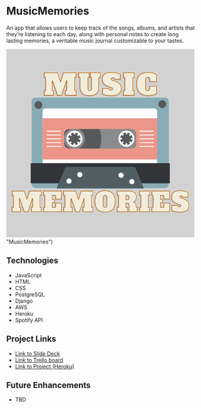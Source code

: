 MusicMemories
==============
An app that allows users to keep track of the songs, albums, and artists that they’re listening to each day, along with personal notes to create long lasting memories, a veritable music journal customizable to your tastes.

![MusicMemories, Your Journal of Sound!](./main_app/static/img/Music.png) "MusicMemories")

Technologies
------------
* JavaScript
* HTML
* CSS
* PostgreSQL
* Django
* AWS
* Heroku
* Spotify API

Project Links
---------------
* [Link to Slide Deck](https://docs.google.com/presentation/d/1oBynf8uB1Ji9AEtXNNbbInQsPEIM2oErFkU7Hs0nM84/edit?usp=sharing)
* [Link to Trello board](https://trello.com/b/LxLQgVQ9/project-4)
* [Link to Project (Heroku)](https://alita-music-memories.herokuapp.com/)

Future Enhancements
-------------------
* TBD